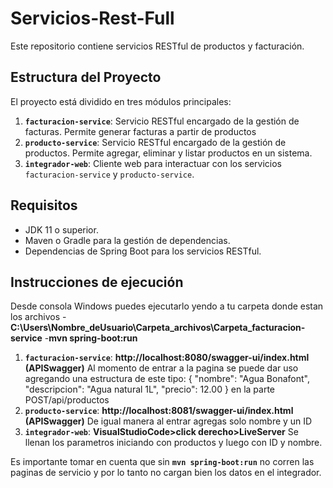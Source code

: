 # Servicios-Rest-Full
Este repositorio contiene servicios RESTful de productos y facturación.

## Estructura del Proyecto

El proyecto está dividido en tres módulos principales:

1. **`facturacion-service`**: Servicio RESTful encargado de la gestión de facturas. Permite generar facturas a partir de productos
2. **`producto-service`**: Servicio RESTful encargado de la gestión de productos. Permite agregar, eliminar y listar productos en un sistema.
3. **`integrador-web`**: Cliente web para interactuar con los servicios `facturacion-service` y `producto-service`. 

## Requisitos

- JDK 11 o superior.
- Maven o Gradle para la gestión de dependencias.
- Dependencias de Spring Boot para los servicios RESTful.

## Instrucciones de ejecución
Desde consola Windows puedes ejecutarlo yendo a tu carpeta donde estan los archivos 
-**C:\Users\Nombre_deUsuario\Carpeta_archivos\Carpeta_facturacion-service**
-**mvn spring-boot:run** 
1. **`facturacion-service`**:  **http://localhost:8080/swagger-ui/index.html (APISwagger)**
   Al momento de entrar a la pagina se puede dar uso agregando una estructura de este tipo:
   {
  "nombre": "Agua Bonafont",
  "descripcion": "Agua natural 1L",
  "precio": 12.00
    }
   en la parte POST/api/productos
3. **`producto-service`**:  **http://localhost:8081/swagger-ui/index.html (APISwagger)**
   De igual manera al entrar agregas solo nombre y un ID
5. **`integrador-web`**:  **VisualStudioCode>click derecho>LiveServer**
   Se llenan los parametros iniciando con productos y luego con ID y nombre.
   
Es importante tomar en cuenta que sin **`mvn spring-boot:run`** no corren las paginas de servicio y por lo tanto no cargan bien los datos en el integrador.
